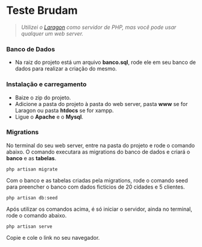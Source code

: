# Teste Brudam


> *Utilizei o [Laragon](https://laragon.org/download/index.html) como servidor de PHP, mas você pode usar qualquer um web server.*

### Banco de Dados

* Na raiz do projeto está um arquivo **banco.sql**, rode ele em seu banco de dados para realizar a criação do mesmo.

### Instalação e carregamento

* Baize o zip do projeto.
* Adicione a pasta do projeto à pasta do web server, pasta **www** se for Laragon ou pasta **htdocs** se for xampp.
* Ligue o **Apache** e o **Mysql**.

### Migrations

No terminal do seu web server, entre na pasta do projeto e rode o comando abaixo. O comando executara as migrations do banco de dados e criará o **banco** e as **tabelas**.

```
php artisan migrate
```
Com o banco e as tabelas criadas pela migrations, rode o comando seed para preencher o banco com dados fictícios de 20 cidades e 5 clientes.

```
php artisan db:seed
```

Após utilizar os comandos acima, é só iniciar o servidor, ainda no terminal, rode o comando abaixo.

```
php artisan serve
```

Copie e cole o link no seu navegador.

<!--
 ____                 _
| __ ) _ __ _   _  __| | __ _ _ __ ___
|  _ \| '__| | | |/ _` |/ _` | '_ ` _ \
| |_) | |  | |_| | (_| | (_| | | | | | |
|____/|_|   \__,_|\__,_|\__,_|_| |_| |_|
 -->
